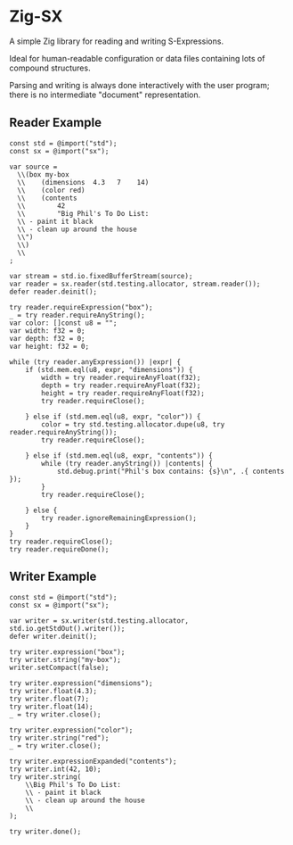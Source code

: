 # Zig-SX

A simple Zig library for reading and writing S-Expressions.

Ideal for human-readable configuration or data files containing lots of compound structures.

Parsing and writing is always done interactively with the user program; there is no intermediate "document" representation.

## Reader Example

    const std = @import("std");
    const sx = @import("sx");

    var source =
      \\(box my-box
      \\    (dimensions  4.3   7    14)
      \\    (color red)
      \\    (contents
      \\        42
      \\        "Big Phil's To Do List:
      \\ - paint it black
      \\ - clean up around the house
      \\")
      \\)
      \\
    ;

    var stream = std.io.fixedBufferStream(source);
    var reader = sx.reader(std.testing.allocator, stream.reader());
    defer reader.deinit();

    try reader.requireExpression("box");
    _ = try reader.requireAnyString();
    var color: []const u8 = "";
    var width: f32 = 0;
    var depth: f32 = 0;
    var height: f32 = 0;

    while (try reader.anyExpression()) |expr| {
        if (std.mem.eql(u8, expr, "dimensions")) {
            width = try reader.requireAnyFloat(f32);
            depth = try reader.requireAnyFloat(f32);
            height = try reader.requireAnyFloat(f32);
            try reader.requireClose();

        } else if (std.mem.eql(u8, expr, "color")) {
            color = try std.testing.allocator.dupe(u8, try reader.requireAnyString());
            try reader.requireClose();

        } else if (std.mem.eql(u8, expr, "contents")) {
            while (try reader.anyString()) |contents| {
                std.debug.print("Phil's box contains: {s}\n", .{ contents });
            }
            try reader.requireClose();

        } else {
            try reader.ignoreRemainingExpression();
        }
    }
    try reader.requireClose();
    try reader.requireDone();

## Writer Example

    const std = @import("std");
    const sx = @import("sx");

    var writer = sx.writer(std.testing.allocator, std.io.getStdOut().writer());
    defer writer.deinit();

    try writer.expression("box");
    try writer.string("my-box");
    writer.setCompact(false);

    try writer.expression("dimensions");
    try writer.float(4.3);
    try writer.float(7);
    try writer.float(14);
    _ = try writer.close();

    try writer.expression("color");
    try writer.string("red");
    _ = try writer.close();

    try writer.expressionExpanded("contents");
    try writer.int(42, 10);
    try writer.string(
        \\Big Phil's To Do List:
        \\ - paint it black
        \\ - clean up around the house
        \\
    );

    try writer.done();
